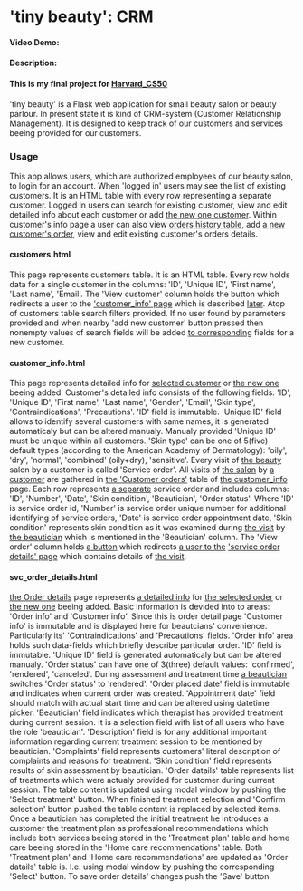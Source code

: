 # 'tiny beauty': CRM
#### Video Demo:  <URL HERE>
#### Description:
#### This is my final project for [Harvard_CS50](https://cs50.harvard.edu/x/2022/)
'tiny beauty' is a Flask web application for small beauty salon or beauty parlour. In present state it is kind of CRM-system (Customer Relationship Management). It is designed to keep track of our customers and services beeing provided for our customers.
### Usage
This app allows users, which are authorized employees of our beauty salon, to login for an account. When 'logged in' users may see the list of existing customers. It is an HTML table with every row representing a separate customer. Logged in users can search for existing customer, view and edit detailed info about each customer or add [the new one customer](the?). Within customer's info page a user can also view [orders history table](the?), add [a new customer's order](a?), view and edit existing customer's orders details.
#### customers.html
This page represents customers table. It is an HTML table. Every row holds data for a single customer in the columns: 'ID', 'Unique ID', 'First name', 'Last name', 'Email'. The 'View customer' column holds the button which redirects a user to the ['customer_info' page](#customer_infohtml) which is described [later](#customer_infohtml).
Atop of customers table search filters provided. If no user found by parameters provided and when nearby 'add new customer' button pressed then nonempty values of search fields will be added [to corresponding](the?) fields for a new customer.
#### customer_info.html
This page represents detailed info for [selected customer](a?) or [the new one](the?) beeing added. Customer's detailed info consists of the following fields: 'ID', 'Unique ID', 'First name', 'Last name', 'Gender', 'Email', 'Skin type', 'Contraindications', 'Precautions'. 'ID' field is immutable. 'Unique ID' field allows to identify several customers with same names, it is generated automaticaly but can be altered manualy. Manualy provided 'Unique ID' must be unique within all customers. 'Skin type' can be one of 5(five) default types (according to the American Academy of Dermatology): 'oily', 'dry', 'normal', 'combined' (oily+dry), 'sensitive'. Every visit of [the beauty](the?) salon by a customer is called 'Service order'. All visits of [the salon](the?) by [a customer](a?) are gathered in [the 'Customer orders'](the?) table of [the customer_info](the?) page. Each row represents [a separate](a?) service order and includes columns: 'ID', 'Number', 'Date', 'Skin condition', 'Beautician', 'Order status'. Where 'ID' is service order id, 'Number' is service order unique number for additional identifying of service orders, 'Date' is service order appointment date, 'Skin condition' represents skin condition as it was examined during [the visit](the?) by [the beautician](the?) which is mentioned in the 'Beautician' column. The 'View order' column holds [a button](a?) which redirects 
[a user to the]() ['service order details' page](#svc_order_detailshtml) which contains details of [the visit](the?).
#### svc_order_details.html
[the Order details](the?) page represents [a detailed info](a?) for [the selected order](the?) or [the new one](the?) beeing added. Basic information is devided into to areas: 'Order info' and 'Customer info'. Since this is order detail page 'Customer info' is immutable and is displayed here for beautcians' convenience. Particularly its' 'Contraindications' and 'Precautions' fields. 'Order info' area holds such data-fields which briefly describe particular order. 'ID' field is immutable. 'Unique ID' field is generated automaticaly but can be altered manualy. 'Order status' can have one of 3(three) default values: 'confirmed', 'rendered', 'canceled'. During assessment and treatment time [a beautician](a?) switches 'Order status' to 'rendered'. 'Order placed date' field is immutable and indicates when current order was created. 'Appointment date' field should match with actual start time and can be altered using datetime picker. 'Beautician' field indicates which therapist has provided treatment during current session. It is a selection field with list of all users who have the role 'beautician'. 'Description' field is for any additional important information regarding current treatment session to be mentioned by beautician. 'Complaints' field represents customers' literal description of complaints and reasons for treatment. 'Skin condition' field represents results of skin assessment by beautician. 'Order datails' table represents list of treatments which were actualy provided for customer during current session. The table content is updated using modal window by pushing the 'Select treatment' button. When finished treatment selection and 'Confirm selection' button pushed the table content is replaced by selected items.
Once a beautician has completed the initial treatment he introduces a customer the treatment plan as professional recommendations which include both services beeing stored in the 'Treatment plan' table and home care beeing stored in the 'Home care recommendations' table. Both 'Treatment plan' and 'Home care recommendations' are updated as 'Order datails' table is. I.e. using modal window by pushing the corresponding 'Select' button. To save order details' changes push the 'Save' button.
####
